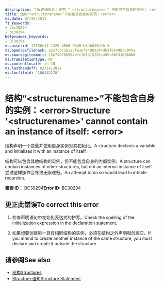 ```yaml
---
description: 了解详细信息：结构 " <structurename> " 不能包含自身的实例： <error>
title: 结构“<structurename>”不能包含自身的实例：<error>
ms.date: 07/20/2015
f1_keywords:
- vbc30294
- bc30294
helpviewer_keywords:
- BC30294
ms.assetid: 17780e11-2425-4860-9345-b5db019d2bf3
ms.openlocfilehash: a027c2c261acfe1efe49b9244db1f66490ac945a
ms.sourcegitcommit: 10e719780594efc781b15295e499c66f316068b8
ms.translationtype: MT
ms.contentlocale: zh-CN
ms.lasthandoff: 02/14/2021
ms.locfileid: "100432278"
---
```

# <a name="structure-structurename-cannot-contain-an-instance-of-itself-error"></a><span data-ttu-id="d16f5-103">结构“\<structurename>”不能包含自身的实例：\<error></span><span class="sxs-lookup"><span data-stu-id="d16f5-103">Structure '\<structurename>' cannot contain an instance of itself: \<error></span></span>

<span data-ttu-id="d16f5-104">结构声明一个变量并使用自身实例对其初始化。</span><span class="sxs-lookup"><span data-stu-id="d16f5-104">A structure declares a variable and initializes it with an instance of itself.</span></span>  
  
 <span data-ttu-id="d16f5-105">结构可以包含其他结构的实例，但不能包含自身的内部实例。</span><span class="sxs-lookup"><span data-stu-id="d16f5-105">A structure can contain instances of other structures, but not an internal instance of itself.</span></span> <span data-ttu-id="d16f5-106">尝试这样操作会导致无限递归。</span><span class="sxs-lookup"><span data-stu-id="d16f5-106">An attempt to do so would lead to infinite recursion.</span></span>  
  
 <span data-ttu-id="d16f5-107">**错误 ID：** BC30294</span><span class="sxs-lookup"><span data-stu-id="d16f5-107">**Error ID:** BC30294</span></span>  
  
## <a name="to-correct-this-error"></a><span data-ttu-id="d16f5-108">更正此错误</span><span class="sxs-lookup"><span data-stu-id="d16f5-108">To correct this error</span></span>  
  
1. <span data-ttu-id="d16f5-109">检查声明语句中初始化表达式的拼写。</span><span class="sxs-lookup"><span data-stu-id="d16f5-109">Check the spelling of the initialization expression in the declaration statement.</span></span>  
  
2. <span data-ttu-id="d16f5-110">如果想要创建另一具有相同结构的实例，必须在结构之外声明和创建它。</span><span class="sxs-lookup"><span data-stu-id="d16f5-110">If you intend to create another instance of the same structure, you must declare and create it outside the structure.</span></span>  
  
## <a name="see-also"></a><span data-ttu-id="d16f5-111">请参阅</span><span class="sxs-lookup"><span data-stu-id="d16f5-111">See also</span></span>

- [<span data-ttu-id="d16f5-112">结构</span><span class="sxs-lookup"><span data-stu-id="d16f5-112">Structures</span></span>](../programming-guide/language-features/data-types/structures.md)
- [<span data-ttu-id="d16f5-113">Structure 语句</span><span class="sxs-lookup"><span data-stu-id="d16f5-113">Structure Statement</span></span>](../language-reference/statements/structure-statement.md)
